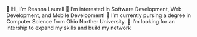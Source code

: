 👋 Hi, I’m Reanna Laurell
👀 I’m interested in Software Development, Web Development, and Mobile Development!
🌱 I’m currently pursing a degree in Computer Science from Ohio Norther University.
💞️ I’m looking for an intership to expand my skills and build my network
